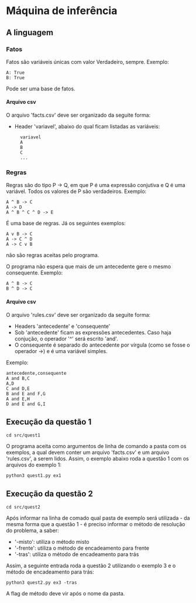 # Máquina de inferência

## A linguagem

### Fatos
Fatos são variáveis únicas com valor Verdadeiro, sempre. Exemplo:

    A: True
    B: True

Pode ser uma base de fatos.

#### Arquivo csv
O arquivo 'facts.csv' deve ser organizado da seguite forma:

- Header 'variavel', abaixo do qual ficam listadas as variáveis:


        variavel
        A
        B
        C
        ...

### Regras
Regras são do tipo P -> Q, em que P é uma expressão conjutiva e Q é uma variável. Todos os valores de P são verdadeiros. Exemplo:

    A ^ B -> C
    A -> D
    A ^ B ^ C ^ D -> E

É uma base de regras. Já os seguintes exemplos:

    A v B -> C
    A -> C ^ D
    A -> C v B

não são regras aceitas pelo programa.

O programa não espera que mais de um antecedente gere o mesmo consequente. Exemplo:

    A ^ B -> C
    B ^ D -> C

#### Arquivo csv
O arquivo 'rules.csv' deve ser organizado da seguite forma:

- Headers 'antecedente' e 'consequente'
- Sob 'antecedente' ficam as expressões antecedentes. Caso haja conjução, o operador '^' será escrito 'and'.
- O consequente é separado do antecedente por vírgula (como se fosse o operador ->) e é uma variável simples. 

Exemplo:

    antecedente,consequente
    A and B,C
    A,D
    C and D,E
    B and E and F,G
    A and E,H
    D and E and G,I


## Execução da questão 1

    cd src/quest1

O programa aceita como argumentos de linha de comando a pasta com os exemplos, a qual devem conter um arquivo 'facts.csv' e um arquivo 'rules.csv', a serem lidos. Assim, o exemplo abaixo roda a questão 1 com os arquivos do exemplo 1:

    python3 quest1.py ex1

## Execução da questão 2

    cd src/quest2

Após informar na linha de comado qual pasta de exemplo será utilizada - da mesma forma que a questão 1 - é preciso informar o método de resolução do problema, a saber:

- '-misto': utiliza o método misto
- '-frente': utiliza o método de encadeamento para frente
- '-tras': utiliza o método de encadeamento para trás

Assim, a seguinte entrada roda a questão 2 utilizando o exemplo 3 e o método de encadeamento para trás:

    python3 quest2.py ex3 -tras

A flag de método deve vir após o nome da pasta.